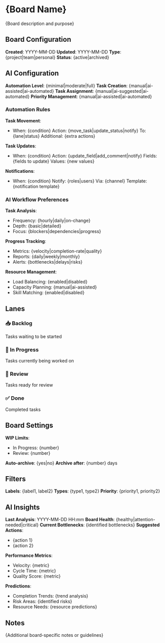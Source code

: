 # {Board Name}

{Board description and purpose}

## Board Configuration
**Created**: YYYY-MM-DD
**Updated**: YYYY-MM-DD
**Type**: {project|team|personal}
**Status**: {active|archived}

## AI Configuration
**Automation Level**: {minimal|moderate|full}
**Task Creation**: {manual|ai-assisted|ai-automated}
**Task Assignment**: {manual|ai-suggested|ai-automated}
**Priority Management**: {manual|ai-assisted|ai-automated}

### Automation Rules
**Task Movement**:
- When: {condition}
  Action: {move_task|update_status|notify}
  To: {lane|status}
  Additional: {extra actions}

**Task Updates**:
- When: {condition}
  Action: {update_field|add_comment|notify}
  Fields: {fields to update}
  Values: {new values}

**Notifications**:
- When: {condition}
  Notify: {roles|users}
  Via: {channel}
  Template: {notification template}

### AI Workflow Preferences
**Task Analysis**:
- Frequency: {hourly|daily|on-change}
- Depth: {basic|detailed}
- Focus: {blockers|dependencies|progress}

**Progress Tracking**:
- Metrics: {velocity|completion-rate|quality}
- Reports: {daily|weekly|monthly}
- Alerts: {bottlenecks|delays|risks}

**Resource Management**:
- Load Balancing: {enabled|disabled}
- Capacity Planning: {manual|ai-assisted}
- Skill Matching: {enabled|disabled}

## Lanes
### 📥 Backlog
Tasks waiting to be started
<!-- Task references go here -->

### 🏃 In Progress
Tasks currently being worked on
<!-- Task references go here -->

### 👀 Review
Tasks ready for review
<!-- Task references go here -->

### ✅ Done
Completed tasks
<!-- Task references go here -->

## Board Settings
**WIP Limits**:
- In Progress: {number}
- Review: {number}

**Auto-archive**: {yes|no}
**Archive after**: {number} days

## Filters
**Labels**: {label1, label2}
**Types**: {type1, type2}
**Priority**: {priority1, priority2}

## AI Insights
**Last Analysis**: YYYY-MM-DD HH:mm
**Board Health**: {healthy|attention-needed|critical}
**Current Bottlenecks**: {identified bottlenecks}
**Suggested Actions**:
- {action 1}
- {action 2}

**Performance Metrics**:
- Velocity: {metric}
- Cycle Time: {metric}
- Quality Score: {metric}

**Predictions**:
- Completion Trends: {trend analysis}
- Risk Areas: {identified risks}
- Resource Needs: {resource predictions}

## Notes
{Additional board-specific notes or guidelines} 